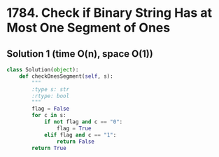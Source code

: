 # 1784. Check if Binary String Has at Most One Segment of Ones

## Solution 1 (time O(n), space O(1))

```python
class Solution(object):
    def checkOnesSegment(self, s):
        """
        :type s: str
        :rtype: bool
        """
        flag = False
        for c in s:
            if not flag and c == "0":
                flag = True
            elif flag and c == "1":
                return False
        return True
```
